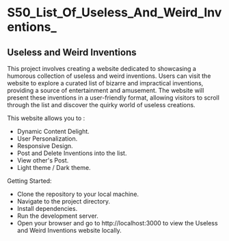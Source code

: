 # S50_List_Of_Useless_And_Weird_Inventions_

## Useless and Weird Inventions

This project involves creating a website dedicated to showcasing a humorous collection of useless and weird inventions. Users can visit the website to explore a curated list of bizarre and impractical inventions, providing a source of entertainment and amusement. The website will present these inventions in a user-friendly format, allowing visitors to scroll through the list and discover the quirky world of useless creations.

This website allows you to :
   - Dynamic Content Delight.
   - User Personalization.
   - Responsive Design.
   - Post and Delete Inventions into the list.
   - View other's Post.
   - Light theme / Dark theme.

Getting Started:
   - Clone the repository to your local machine.
   - Navigate to the project directory.
   - Install dependencies.
   - Run the development server.
   - Open your browser and go to http://localhost:3000 to view the Useless and Weird Inventions website locally.